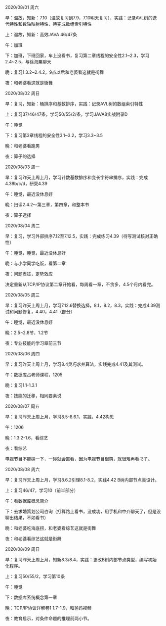 

2020/08/01 周六

早：温故，知新：7.10（温故复习到7.9，7.10明天复习），实践：记录AVL树的迭代特性和数轴映射特性，待完成数组索引特性

上：温故，知新：高效JAVA 46/47条

午：加班

下：加班，下班回家，车上没看书，复习第二章线程的安全性2.1\~2.3，学习2.4~2.5，与徐海粟聊天

晚：复习1.3.2~2.4.2，9点以后和老婆看这就是街舞

夜：和老婆看这就是街舞

 

2020/08/02 周日

早：复习，知新：桶排序和基数排序，实践：记录AVL树的数组索引特性

上：复习37/46/47条，学习50/55/2/条，学习JAVA8实战附录D

午：睡觉

下：复习第3章线程的安全性3.1~3.2，学习3.3~3.5

晚：和老婆看跑男

夜：算子的选择

 

2020/08/03 周一

早：复习昨天上周上月，学习计数基数排序和变长字符串排序，实践：完成4.38b/c/d，研究4.39

午：睡觉，最近没休息好

晚：扫读2.4.2～第三章，第四章，和整本书

夜：算子选择

 

2020/08/04 周二

早：复习，学习外部排序7.12至7.12.5，实践：完成练习4.39（待写测试核对正确性）

午：睡觉，睡觉，最近没休息好

晚：与小学同学吃饭，看第二章

夜：问题表征，定势效应

决定重新从TCP/IP协议第二章开始看，每周看一章，不贪多，4.5个月内看完。

 

2020/08/05 周三

早：复习昨天上周上月，学习7.12.6替换选择，8.1，8.2，8.3，实践：完成4.39测试和问题修复，4.40，4.41（部分）

午：睡觉，最近没休息好

晚：2.5~2.8节，1.2节

夜：专业技能的学习章前三节

 

2020/08/06 周四

早：复习昨天上周上月，学习8.4灵巧求并算法，实践完成4.41及其测试。

午：数据库占老师课程，1205

晚：复习1.1-1.3.1

夜：技能的迁移，相同要素说

 

2020/08/07 周五

早：复习昨天上周上月，学习8.5-8.6.1，实践，4.42构思

午：1206

晚：1.3.2-1.6，看综艺

夜：看综艺

电视节目不能碰一下，一碰就会直看，因为电视节目很爽，就很难再看书了。

 

2020/08/08 周六

早：复习昨天上周上月，学习8.6.2引理8.1-8.2，实践4.42 B树内部节点类设计。

上：复习46/47，学习10（前半部分）

午：看数据库概念简介

下：去求婚策划公司咨询（打算路上看书，没成功，用手机和中介聊天了，但是没聊出结果，不如看书）

晚：和老婆吃海底捞，和老婆看综艺这就是街舞

夜：和老婆看综艺这就是街舞

 

2020/08/09 周日

早：复习昨天上周上月，知新8.3/8.4，实践：更改B树内部节点类型，编写初始化程序。

上：复习50/55/2，学习第10条

午：睡觉

下：数据库系统概念第一章

晚：TCP/IP协议详解卷1 1.7-1.9，和爸妈视频

夜：教育启示，对条件命题的推理前两小节。